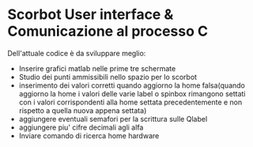 # Scorbot User interface & Comunicazione al processo C

Dell'attuale codice è da sviluppare meglio:
- Inserire grafici matlab nelle prime tre schermate
- Studio dei punti ammissibili nello spazio per lo scorbot
- inserimento dei valori corretti quando aggiorno la home falsa(quando aggiorno la home i valori delle varie label o spinbox rimangono settati con i valori corrispondenti alla home settata precedentemente e non rispetto a quella nuova appena settata)
- aggiungere eventuali semafori per la scrittura sulle Qlabel
- aggiungere piu' cifre decimali agli alfa
- Inviare comando di ricerca home hardware 
